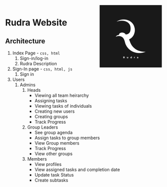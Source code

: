 <img src="Rudra.svg" align="right" width="200">

# Rudra Website
## Architecture

1. Index Page - `css, html`
    1. Sign-in/log-in
    2. Rudra Description
2. Sign-In page - `css, html, js`
    1. Sign in 
3. Users
    1. Admins
        1. Heads
            - Viewing all team heirarchy
            - Assigning tasks
            - Viewing tasks of individuals
            - Creating new users
            - Creating groups
            - Track Progress
        2. Group Leaders
            - See group agenda
            - Assign tasks to group members
            - View Group members
            - Track Progress
            - View other groups
        3. Members
            - View profiles
            - View assigned tasks and completion date
            - Update task Status
            - Create subtasks